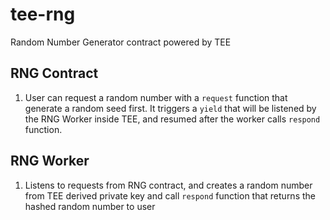 # tee-rng
Random Number Generator contract powered by TEE

## RNG Contract

1. User can request a random number with a `request` function that generate a random seed first. It triggers a `yield` that will be listened by the RNG Worker inside TEE, and resumed after the worker calls `respond` function. 

## RNG Worker

1. Listens to requests from RNG contract, and creates a random number from TEE derived private key and call `respond` function that returns the hashed random number to user
